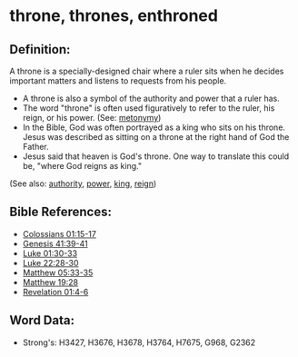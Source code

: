 # throne, thrones, enthroned #

## Definition: ##

A throne is a specially-designed chair where a ruler sits when he decides important matters and listens to requests from his people.

* A throne is also a symbol of the authority and power that a ruler has.
* The word "throne" is often used figuratively to refer to the ruler, his reign, or his power. (See: [metonymy](rc://en/ta/man/translate/figs-metonymy)) 
* In the Bible, God was often portrayed as a king who sits on his throne. Jesus was described as sitting on a throne at the right hand of God the Father.
* Jesus said that heaven is God's throne. One way to translate this could be, "where God reigns as king."

(See also: [authority](../kt/authority.md), [power](../kt/power.md), [king](../other/king.md), [reign](../other/reign.md))

## Bible References: ##

* [Colossians 01:15-17](rc://en/tn/help/col/01/15)
* [Genesis 41:39-41](rc://en/tn/help/gen/41/39)
* [Luke 01:30-33](rc://en/tn/help/luk/01/30)
* [Luke 22:28-30](rc://en/tn/help/luk/22/28)
* [Matthew 05:33-35](rc://en/tn/help/mat/05/33)
* [Matthew 19:28](rc://en/tn/help/mat/19/28)
* [Revelation 01:4-6](rc://en/tn/help/rev/01/04)

## Word Data: ##

* Strong's: H3427, H3676, H3678, H3764, H7675, G968, G2362
